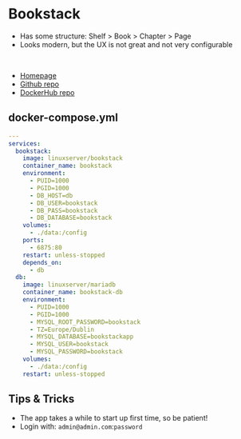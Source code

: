 # Bookstack

- Has some structure: Shelf > Book > Chapter > Page
- Looks modern, but the UX is not great and not very configurable


<br>

- [Homepage](https://www.bookstackapp.com/)
- [Github repo](https://github.com/BookStackApp/BookStack)
- [DockerHub repo](https://hub.docker.com/r/linuxserver/bookstack)


## docker-compose.yml
```yml
---
services:
  bookstack:
    image: linuxserver/bookstack
    container_name: bookstack
    environment:
      - PUID=1000
      - PGID=1000
      - DB_HOST=db
      - DB_USER=bookstack
      - DB_PASS=bookstack
      - DB_DATABASE=bookstack
    volumes:
      - ./data:/config
    ports:
      - 6875:80
    restart: unless-stopped
    depends_on:
      - db
  db:
    image: linuxserver/mariadb
    container_name: bookstack-db
    environment:
      - PUID=1000
      - PGID=1000
      - MYSQL_ROOT_PASSWORD=bookstack
      - TZ=Europe/Dublin
      - MYSQL_DATABASE=bookstackapp
      - MYSQL_USER=bookstack
      - MYSQL_PASSWORD=bookstack
    volumes:
      - ./data:/config
    restart: unless-stopped
```


## Tips & Tricks
- The app takes a while to start up first time, so be patient!
- Login with:  `admin@admin.com`:`password`
